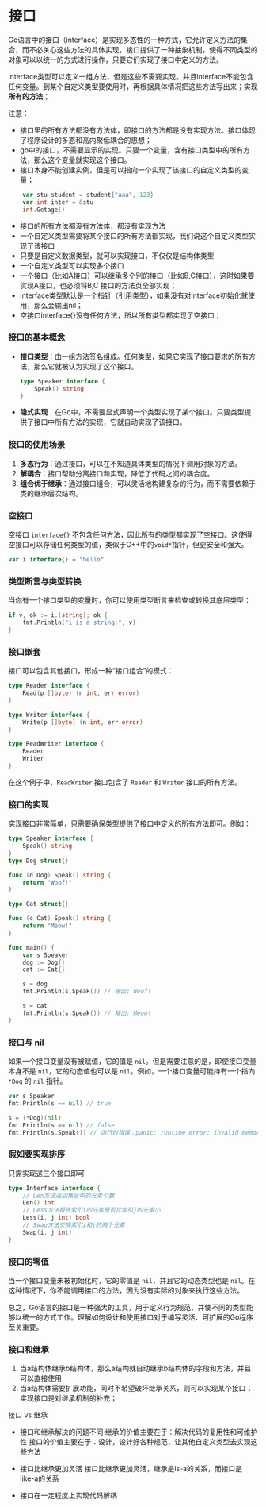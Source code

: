 # 接口

Go语言中的接口（interface）是实现多态性的一种方式，它允许定义方法的集合，而不必关心这些方法的具体实现。接口提供了一种抽象机制，使得不同类型的对象可以以统一的方式进行操作，只要它们实现了接口中定义的方法。

interface类型可以定义一组方法，但是这些不需要实现。并且interface不能包含任何变量。到某个自定义类型要使用时，再根据具体情况把这些方法写出来；实现**所有的方法**；

注意：
+ 接口里的所有方法都没有方法体，即接口的方法都是没有实现方法。接口体现了程序设计的多态和高内聚低耦合的思想；
+ go中的接口，不需要显示的实现。只要一个变量，含有接口类型中的所有方法，那么这个变量就实现这个接口。
+ 接口本身不能创建实例，但是可以指向一个实现了该接口的自定义类型的变量；
```go
	var stu student = student{"aaa", 123}
	var int inter = &stu
	int.Getage()
```
+ 接口的所有方法都没有方法体，都没有实现方法
+ 一个自定义类型需要将某个接口的所有方法都实现，我们说这个自定义类型实现了该接口
+ 只要是自定义数据类型，就可以实现接口，不仅仅是结构体类型
+ 一个自定义类型可以实现多个接口
+ 一个接口（比如A接口）可以继承多个别的接口（比如B,C接口），这时如果要实现A接口，也必须将B,C 接口的方法页全部实现；
+ interface类型默认是一个指针（引用类型），如果没有对interface初始化就使用，那么会输出nil；
+ 空接口interface{}没有任何方法，所以所有类型都实现了空接口；



### 接口的基本概念

- **接口类型**：由一组方法签名组成。任何类型，如果它实现了接口要求的所有方法，那么它就被认为实现了这个接口。
  
  ```go
  type Speaker interface {
      Speak() string
  }
  ```

- **隐式实现**：在Go中，不需要显式声明一个类型实现了某个接口。只要类型提供了接口中所有方法的实现，它就自动实现了该接口。

### 接口的使用场景

1. **多态行为**：通过接口，可以在不知道具体类型的情况下调用对象的方法。
2. **解耦合**：接口帮助分离接口和实现，降低了代码之间的耦合度。
3. **组合优于继承**：通过接口组合，可以灵活地构建复杂的行为，而不需要依赖于类的继承层次结构。

### 空接口

空接口 `interface{}` 不包含任何方法，因此所有的类型都实现了空接口。这使得空接口可以存储任何类型的值，类似于C++中的`void*`指针，但更安全和强大。

```go
var i interface{} = "hello"
```

### 类型断言与类型转换

当你有一个接口类型的变量时，你可以使用类型断言来检查或转换其底层类型：

```go
if v, ok := i.(string); ok {
    fmt.Println("i is a string:", v)
}
```

### 接口嵌套

接口可以包含其他接口，形成一种“接口组合”的模式：

```go
type Reader interface {
    Read(p []byte) (n int, err error)
}

type Writer interface {
    Write(p []byte) (n int, err error)
}

type ReadWriter interface {
    Reader
    Writer
}
```

在这个例子中，`ReadWriter` 接口包含了 `Reader` 和 `Writer` 接口的所有方法。

### 接口的实现

实现接口非常简单，只需要确保类型提供了接口中定义的所有方法即可。例如：

```go
type Speaker interface {
    Speak() string
}
type Dog struct{}

func (d Dog) Speak() string {
    return "Woof!"
}

type Cat struct{}

func (c Cat) Speak() string {
    return "Meow!"
}

func main() {
    var s Speaker
    dog := Dog{}
    cat := Cat{}

    s = dog
    fmt.Println(s.Speak()) // 输出: Woof!

    s = cat
    fmt.Println(s.Speak()) // 输出: Meow!
}
```

### 接口与 nil

如果一个接口变量没有被赋值，它的值是 `nil`。但是需要注意的是，即使接口变量本身不是 `nil`，它的动态值也可以是 `nil`。例如，一个接口变量可能持有一个指向 `*Dog` 的 `nil` 指针。

```go
var s Speaker
fmt.Println(s == nil) // true

s = (*Dog)(nil)
fmt.Println(s == nil) // false
fmt.Println(s.Speak()) // 运行时错误：panic: runtime error: invalid memory address or nil pointer dereference
```

### 假如要实现排序

只需实现这三个接口即可
```go
type Interface interface {
    // Len方法返回集合中的元素个数
    Len() int
    // Less方法报告索引i的元素是否比索引j的元素小
    Less(i, j int) bool
    // Swap方法交换索引i和j的两个元素
    Swap(i, j int)
}
```

### 接口的零值

当一个接口变量未被初始化时，它的零值是 `nil`，并且它的动态类型也是 `nil`。在这种情况下，你不能调用接口的方法，因为没有实际的对象来执行这些方法。

总之，Go语言的接口是一种强大的工具，用于定义行为规范，并使不同的类型能够以统一的方式工作。理解如何设计和使用接口对于编写灵活、可扩展的Go程序至关重要。

### 接口和继承

1. 当a结构体继承b结构体，那么a结构就自动继承b结构体的字段和方法，并且可以直接使用
2. 当a结构体需要扩展功能，同时不希望破坏继承关系，则可以实现某个接口；实现接口是对继承机制的补充；

 

接口 vs 继承

+ 接口和继承解决的问题不同
继承的价值主要在于：解决代码的复用性和可维护性
接口的价值主要在于：设计，设计好各种规范，让其他自定义类型去实现这些方法

+ 接口比继承更加灵活
接口比继承更加灵活，继承是is-a的关系，而接口是 like-a的关系

+ 接口在一定程度上实现代码解耦








